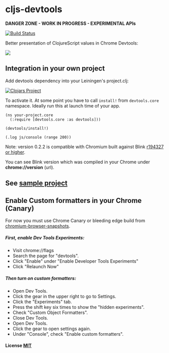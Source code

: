 # cljs-devtools

**DANGER ZONE - WORK IN PROGRESS - EXPERIMENTAL APIs**

[![Build Status](https://travis-ci.org/binaryage/cljs-devtools.svg)](https://travis-ci.org/binaryage/cljs-devtools)

Better presentation of ClojureScript values in Chrome Devtools:

<img src="https://dl.dropboxusercontent.com/u/559047/cljs-formatter-prototype.png">

## Integration in your own project

Add devtools dependency into your Leiningen's project.clj:

[![Clojars Project](http://clojars.org/binaryage/devtools/latest-version.svg)](http://clojars.org/binaryage/devtools)

To activate it. At some point you have to call `install!` from `devtools.core` namespace. Ideally run this at launch time of your app.

    (ns your-project.core
      (:require [devtools.core :as devtools]))
    
    (devtools/install!)
    
    (.log js/console (range 200))

Note: version 0.2.2 is compatible with Chromium built against Blink [r194327 or higher](https://codereview.chromium.org/1096283003).

You can see Blink version which was compiled in your Chrome under **chrome://version** (url).

## See [sample project](https://github.com/binaryage/cljs-devtools-sample)

## Enable Custom formatters in your Chrome (Canary)

For now you must use Chrome Canary or bleeding edge build from [chromium-browser-snapshots](https://commondatastorage.googleapis.com/chromium-browser-snapshots/index.html).

##### First, enable Dev Tools Experiments:

  * Visit chrome://flags
  * Search the page for "devtools".
  * Click "Enable" under "Enable Developer Tools Experiments"
  * Click "Relaunch Now"

##### Then turn on custom formatters:

  * Open Dev Tools.
  * Click the gear in the upper right to go to Settings.
  * Click the "Experiments" tab.
  * Press the shift key six times to show the "hidden experiments".
  * Check "Custom Object Formatters".
  * Close Dev Tools.
  * Open Dev Tools.
  * Click the gear to open settings again.
  * Under "Console", check "Enable custom formatters".

#### License [MIT](https://raw.githubusercontent.com/binaryage/cljs-devtools/master/LICENSE.txt)